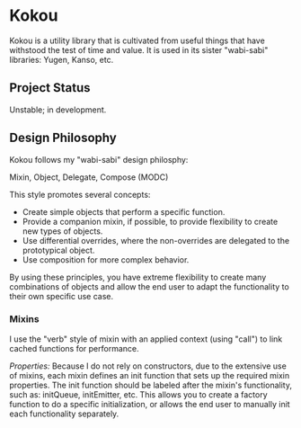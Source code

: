 Kokou
============================================================

Kokou is a utility library that is cultivated from useful
things that have withstood the test of time and value. It is
used in its sister "wabi-sabi" libraries: Yugen, Kanso, etc.


Project Status
------------------------------------------------------------

Unstable; in development.


Design Philosophy
------------------------------------------------------------

Kokou follows my "wabi-sabi" design philosphy:

Mixin, Object, Delegate, Compose (MODC)

This style promotes several concepts:

* Create simple objects that perform a specific function.
* Provide a companion mixin, if possible, to provide
  flexibility to create new types of objects.
* Use differential overrides, where the non-overrides
  are delegated to the prototypical object.
* Use composition for more complex behavior.

By using these principles, you have extreme flexibility
to create many combinations of objects and allow the end
user to adapt the functionality to their own specific
use case.


### Mixins ###

I use the "verb" style of mixin with an applied context
(using "call") to link cached functions for performance.

_Properties:_ Because I do not rely on constructors, due to
the extensive use of mixins, each mixin defines an init
function that sets up the required mixin properties. The
init function should be labeled after the mixin's
functionality, such as: initQueue, initEmitter, etc. This
allows you to create a factory function to do a specific
initialization, or allows the end user to manually init
each functionality separately.
